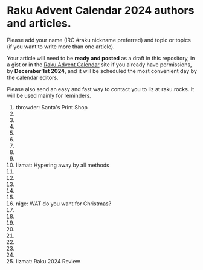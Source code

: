 # Raku Advent Calendar 2024 authors and articles.

Please add your name (IRC #raku nickname preferred) and topic or
topics (if you want to write more than one article).

Your article will need to be **ready and posted** as a draft in 
this repository, in a gist or in the 
[Raku Advent Calendar](https://raku-advent.blog) site if you 
already have permissions, by 
**December 1st 2024**,
and it will be scheduled the most convenient day by the calendar
editors.

Please also send an easy and fast way to contact you to liz at raku.rocks. It will be used mainly for
reminders.

1. tbrowder: Santa's Print Shop
2.
3.
4.
5.
6.
7.
8.
9.
10. lizmat: Hypering away by all methods
11.
12.
13.
14.
15.
16. nige: WAT do you want for Christmas?  
17.
18.
19.
20.
21.
22.
23.
24.
25. lizmat: Raku 2024 Review
